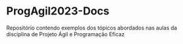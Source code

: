 # ProgAgil2023-Docs

Repositório contendo exemplos dos tópicos abordados nas aulas da disciplina de Projeto Ágil e Programação Eficaz
